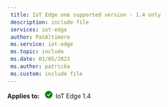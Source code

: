 ```yaml
---
 title: IoT Edge one supported version - 1.4 only
 description: include file
 services: iot-edge
 author: PatAltimore
 ms.service: iot-edge
 ms.topic: include
 ms.date: 01/05/2023
 ms.author: patricka
 ms.custom: include file
---
```


**Applies to:** ![IoT Edge 1.4 checkmark](./media/iot-edge-version/yes-icon.png) IoT Edge 1.4

